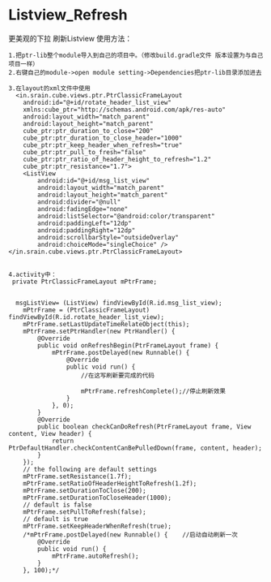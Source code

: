 # Listview_Refresh
 更美观的下拉 刷新Listview
使用方法：

    1.把ptr-lib整个module导入到自己的项目中。（修改build.gradle文件 版本设置为与自己项目一样） 
    2.右键自己的module->open module setting->Dependencies把ptr-lib目录添加进去

    3.在layout的xml文件中使用
      <in.srain.cube.views.ptr.PtrClassicFrameLayout
        android:id="@+id/rotate_header_list_view"
        xmlns:cube_ptr="http://schemas.android.com/apk/res-auto"
        android:layout_width="match_parent"
        android:layout_height="match_parent"
        cube_ptr:ptr_duration_to_close="200"
        cube_ptr:ptr_duration_to_close_header="1000"
        cube_ptr:ptr_keep_header_when_refresh="true"
        cube_ptr:ptr_pull_to_fresh="false"
        cube_ptr:ptr_ratio_of_header_height_to_refresh="1.2"
        cube_ptr:ptr_resistance="1.7">
        <ListView
            android:id="@+id/msg_list_view"
            android:layout_width="match_parent"
            android:layout_height="match_parent"
            android:divider="@null"
            android:fadingEdge="none"
            android:listSelector="@android:color/transparent"
            android:paddingLeft="12dp"
            android:paddingRight="12dp"
            android:scrollbarStyle="outsideOverlay"
            android:choiceMode="singleChoice" />
    </in.srain.cube.views.ptr.PtrClassicFrameLayout>
    
    
    4.activity中：
     private PtrClassicFrameLayout mPtrFrame;
     
     
      msgListView= (ListView) findViewById(R.id.msg_list_view);
        mPtrFrame = (PtrClassicFrameLayout) findViewById(R.id.rotate_header_list_view);
        mPtrFrame.setLastUpdateTimeRelateObject(this);
        mPtrFrame.setPtrHandler(new PtrHandler() {
            @Override
            public void onRefreshBegin(PtrFrameLayout frame) {
                mPtrFrame.postDelayed(new Runnable() {
                    @Override
                    public void run() {
                        //在这写刷新要完成的代码

                        mPtrFrame.refreshComplete();//停止刷新效果
                    }
                }, 0);
            }
            @Override
            public boolean checkCanDoRefresh(PtrFrameLayout frame, View content, View header) {
                return PtrDefaultHandler.checkContentCanBePulledDown(frame, content, header);
            }
        });
        // the following are default settings
        mPtrFrame.setResistance(1.7f);
        mPtrFrame.setRatioOfHeaderHeightToRefresh(1.2f);
        mPtrFrame.setDurationToClose(200);
        mPtrFrame.setDurationToCloseHeader(1000);
        // default is false
        mPtrFrame.setPullToRefresh(false);
        // default is true
        mPtrFrame.setKeepHeaderWhenRefresh(true);
        /*mPtrFrame.postDelayed(new Runnable() {    //启动自动刷新一次
            @Override
            public void run() {
                mPtrFrame.autoRefresh();
            }
        }, 100);*/
